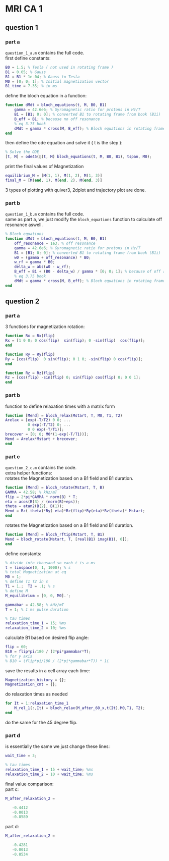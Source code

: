 # MRI CA 1

## question 1

### part a
`question_1_a.m` contains the full code.  
first define constants:
```MATLAB
B0 = 1.5; % Tesla ( not used in rotating frame )
B1 = 0.05; % Gauss
B1 = B1 * 1e-04; % Gauss to Tesla
M0 = [0; 0; 1]; % Initial magnetization vector
B1_time = 7.35; % in ms
```

define the bloch equation in a function:
```MATLAB
function dMdt = bloch_equations(t, M, B0, B1)
    gamma = 42.6e6; % Gyromagnetic ratio for protons in Hz/T
    B1 = [B1; 0; 0]; % converted B1 to rotating frame from book (B1i)
    B_eff = B1; % because no off resonance 
    % eq 3.75 book
    dMdt = gamma * cross(M, B_eff); % Bloch equations in rotating frame
end
```


then define the ode equation and solve it ( t is the step ):
```MATLAB
% Solve the ODE
[t, M] = ode45(@(t, M) bloch_equations(t, M, B0, B1), tspan, M0);
```

print the final values of Magnetization
```MATLAB
equilibrium_M = [M(1, 1), M(1, 2), M(1, 3)]
final_M = [M(end, 1), M(end, 2), M(end, 3)]
```

3 types of plotting with quiver3, 2dplot and trajectory plot are done.


### part b
`question_1_b.m` contains the full code.  
same as part a, we just modify the `bloch_equations` function to calculate off resonance aswell.
```MATLAB
% Bloch equations
function dMdt = bloch_equations(t, M, B0, B1)
    off_resonance = 1e3; % off resonance
    gamma = 42.6e6; % Gyromagnetic ratio for protons in Hz/T
    B1 = [B1; 0; 0]; % converted B1 to rotating frame from book (B1i)
    w0 = (gamma + off_resonance) * B0;
    w_rf = gamma * B0;
    delta_w = abs(w0 - w_rf);
    B_eff = B1 + (B0 - delta_w) / gamma * [0; 0; 1]; % because of off resonance eq 
    % eq 3.75 book
    dMdt = gamma * cross(M, B_eff); % Bloch equations in rotating frame
end
```

## question 2

### part a
3 functions for magnetization rotation:
```MATLAB
function Rx = Rx(flip) 
Rx = [1 0 0; 0 cos(flip)  sin(flip); 0 -sin(flip)  cos(flip)];
end
```
```MATLAB
function Ry = Ry(flip) 
Ry = [cos(flip)  0 sin(flip); 0 1 0; -sin(flip) 0 cos(flip)];
end
```
```MATLAB
function Rz = Rz(flip) 
Rz = [cos(flip) -sin(flip) 0; sin(flip) cos(flip) 0; 0 0 1];
end
```

### part b
function to define relaxation times with a matrix form
```MATLAB
function [Mend] = bloch_relax(Mstart, T, M0, T1, T2)
Arelax = [exp(-T/T2) 0 0; ...
          0 exp(-T/T2) 0; ...
          0 0 exp(-T/T1)];
brecover = [0; 0; M0*(1-exp(-T/T1))];
Mend = Arelax*Mstart + brecover;
end
```

### part c
`question_2_c.m` contains the code.  
extra helper functions:  
rotates the Magnetization based on a B1 field and B1 duration.
```MATLAB
function [Mend] = bloch_rotate(Mstart, T, B)
GAMMA = 42.58; % kHz/mT
flip = 2*pi*GAMMA * norm(B) * T;
eta = acos(B(3) / (norm(B)+eps));
theta = atan2(B(2), B(1));
Mend = Rz(-theta)*Ry(-eta)*Rz(flip)*Ry(eta)*Rz(theta)* Mstart;
end
```
rotates the Magnetization based on a B1 field and B1 duration.
```MATLAB
function [Mend] = bloch_rftip(Mstart, T, B1)
Mend = bloch_rotate(Mstart, T, [real(B1) imag(B1), 0]);
end
```
define constants:
```MATLAB
% divide into thousand so each t is a ms
t = linspace(0, 1, 1000); % s
% total Magnetization at eq
M0 = 1;
% define T1 T2 in s
T1 = 1.;  T2 = .1; % s
% define M
M_equilibrium = [0, 0, M0].';

gammabar = 42.58; % kHz/mT
T = 1; % 1 ms pulse duration

% tau times
relaxation_time_1 = 15; %ms
relaxation_time_2 = 10; %ms
```
calculate B1 based on desired flip angle:
```MATLAB
flip = 60;
B10 = flip*pi/180 / (2*pi*gammabar*T);
% for y axis
% B10 = (flip*pi/180 / (2*pi*gammabar*T)) * 1i
```

save the results in a cell array each time:
```MATLAB
Magnetization_history = {};
Magnetization_cmt = {};
```

do relaxation times as needed
```MATLAB
for It = 1:relaxation_time_1
    M_rel_1(:,It) = bloch_relax(M_after_60_x,t(It),M0,T1, T2);
end
```
do the same for the 45 degree flip.

### part d
is essentially the same we just change these lines:
```MATLAB
wait_time = 3;

% tau times
relaxation_time_1 = 15 + wait_time; %ms
relaxation_time_2 = 10 + wait_time; %ms
```

final value comparison:  
part c:
```MATLAB
M_after_relaxation_2 =

   -0.4412
   -0.0013
   -0.8589
```
part d:
```MATLAB
M_after_relaxation_2 =

   -0.4281
   -0.0013
   -0.8534
```
